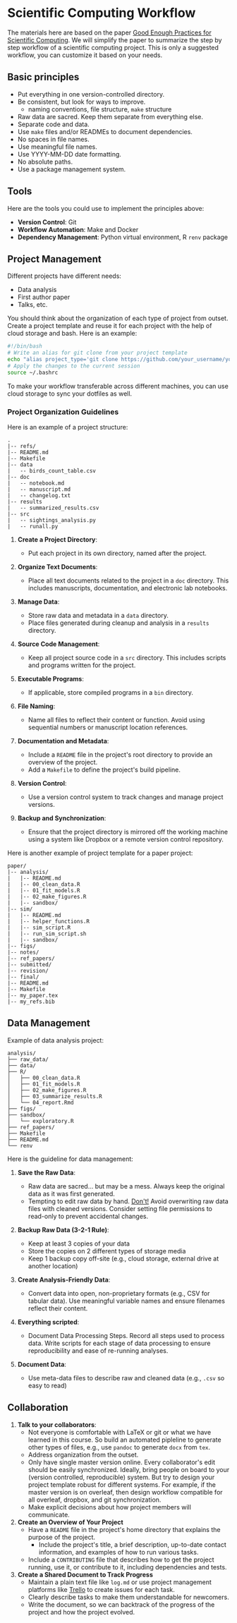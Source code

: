 # Scientific Computing Workflow

The materials here are based on the paper [Good Enough Practices for Scientific Computing](https://swcarpentry.github.io/good-enough-practices-in-scientific-computing/).
We will simplify the paper to summarize the step by step workflow of a scientific computing project. This is only a suggested workflow, you can customize it based on your needs.

## Basic principles

* Put everything in one version-controlled directory.
* Be consistent, but look for ways to improve.
  * naming conventions, file structure, `make` structure
* Raw data are sacred. Keep them separate from everything else. 
* Separate code and data.
* Use `make` files and/or READMEs to document dependencies.
* No spaces in file names. 
* Use meaningful file names.
* Use YYYY-MM-DD date formatting.
* No absolute paths.
* Use a package management system.

## Tools 

Here are the tools you could use to implement the principles above:
- **Version Control**: Git 
- **Workflow Automation**: Make and Docker
- **Dependency Management**: Python virtual environment, R `renv` package


## Project Management

Different projects have different needs:
- Data analysis
- First author paper
- Talks, etc.

You should think about the organization of each type of project from outset. Create a project template and reuse it for each project with the help of cloud storage and bash. Here is an example:
```bash
#!/bin/bash
# Write an alias for git clone from your project template
echo "alias project_type='git clone https://github.com/your_username/your_project_template.git'" >> ~/.bashrc && 
# Apply the changes to the current session
source ~/.bashrc 
```
To make your workflow transferable across different machines, you can use cloud storage to sync your dotfiles as well.

### Project Organization Guidelines

Here is an example of a project structure:
```
.
|-- refs/
|-- README.md
|-- Makefile
|-- data
|   -- birds_count_table.csv
|-- doc
|   -- notebook.md
|   -- manuscript.md
|   -- changelog.txt
|-- results
|   -- summarized_results.csv
|-- src
|   -- sightings_analysis.py
|   -- runall.py
```

1. **Create a Project Directory**:
   - Put each project in its own directory, named after the project.

2. **Organize Text Documents**:
   - Place all text documents related to the project in a `doc` directory. This includes manuscripts, documentation, and electronic lab notebooks.

3. **Manage Data**:
   - Store raw data and metadata in a `data` directory.
   - Place files generated during cleanup and analysis in a `results` directory.

4. **Source Code Management**:
   - Keep all project source code in a `src` directory. This includes scripts and programs written for the project.

5. **Executable Programs**:
   - If applicable, store compiled programs in a `bin` directory.

6. **File Naming**:
   - Name all files to reflect their content or function. Avoid using sequential numbers or manuscript location references.

7. **Documentation and Metadata**:
   - Include a `README` file in the project's root directory to provide an overview of the project.
   - Add a `Makefile` to define the project's build pipeline.

8. **Version Control**:
   - Use a version control system to track changes and manage project versions.

9. **Backup and Synchronization**:
   - Ensure that the project directory is mirrored off the working machine using a system like Dropbox or a remote version control repository.

Here is another example of project template for a paper project:

```
paper/
|-- analysis/
|   |-- README.md
|   |-- 00_clean_data.R
|   |-- 01_fit_models.R
|   |-- 02_make_figures.R
|   |-- sandbox/
|-- sim/
|   |-- README.md
|   |-- helper_functions.R
|   |-- sim_script.R
|   |-- run_sim_script.sh
|   |-- sandbox/
|-- figs/
|-- notes/
|-- ref_papers/
|-- submitted/
|-- revision/
|-- final/
|-- README.md
|-- Makefile
|-- my_paper.tex
|-- my_refs.bib
```

## Data Management

Example of data analysis project:
```
analysis/
├── raw_data/
├── data/
├── R/
│   ├── 00_clean_data.R
│   ├── 01_fit_models.R
│   ├── 02_make_figures.R
│   ├── 03_summarize_results.R
│   └── 04_report.Rmd
├── figs/
├── sandbox/
│   └── exploratory.R
├── ref_papers/
├── Makefile
├── README.md
└── renv
```
Here is the guideline for data management:

1. **Save the Raw Data**:
   - Raw data are sacred... but may be a mess. Always keep the original data as it was first generated. 
   - Tempting to edit raw data by hand. <u>Don't!</u> Avoid overwriting raw data files with cleaned versions. Consider setting file permissions to read-only to prevent accidental changes.

2. **Backup Raw Data (3-2-1 Rule)**:
   - Keep at least 3 copies of your data
   - Store the copies on 2 different types of storage media
   - Keep 1 backup copy off-site (e.g., cloud storage, external drive at another location)

3. **Create Analysis-Friendly Data**:
   - Convert data into open, non-proprietary formats (e.g., CSV for tabular data). Use meaningful variable names and ensure filenames reflect their content.

4. **Everything scripted**:
   - Document Data Processing Steps. Record all steps used to process data. Write scripts for each stage of data processing to ensure reproducibility and ease of re-running analyses.
5. **Document Data**:
   - Use meta-data files to describe raw and cleaned data (e.g., `.csv` so easy to read)

## Collaboration

1. **Talk to your collaborators**:
   - Not everyone is comfortable with LaTeX or git or what we have learned in this course. So build an automated pipleline to generate other types of files, e.g., use `pandoc` to generate `docx` from `tex`.
   - Address organization from the outset.
   - Only have single master version online. Every collaborator's edit should be easily synchronized. Ideally, bring people on board to your (version controlled, reproducible) system. But try to design your project template robust for different systems. For example, if the master version is on overleaf, then design workflow compatible for all overleaf, dropbox, and git synchronization.
   - Make explicit decisions about how project members will communicate.
2. **Create an Overview of Your Project**
   - Have a `README` file in the project's home directory that explains the purpose of the project.
     - Include the project's title, a brief description, up-to-date contact information, and examples of how to run various tasks.
   - Include a `CONTRIBUTING` file that describes how to get the project running, use it, or contribute to it, including dependencies and tests.
3. **Create a Shared Document to Track Progress**
   - Maintain a plain text file like `log.md` or use project management platforms like [Trello](https://trello.com/) to create issues for each task.
   - Clearly describe tasks to make them understandable for newcomers.
   - Write the document, so we can backtrack of the progress of the project and how the project evolved.

